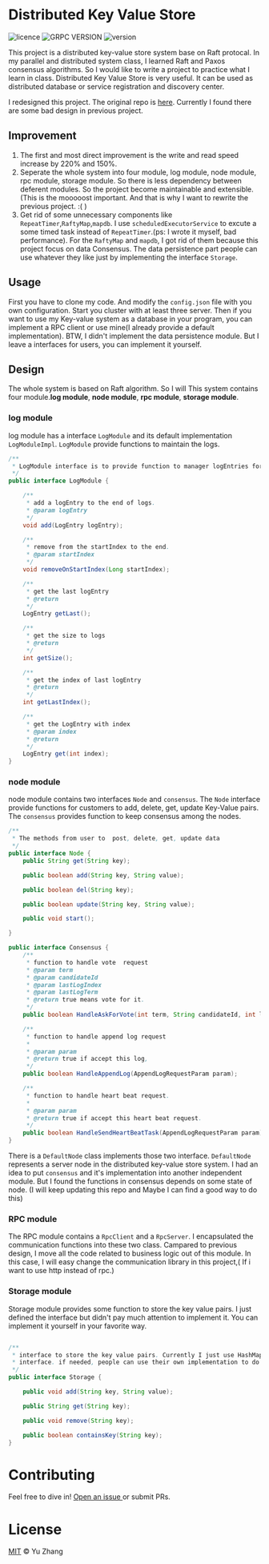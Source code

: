 # Distributed Key Value Store

![licence](<https://img.shields.io/badge/license-mit-brightgreen>) ![GRPC VERSION](<https://img.shields.io/badge/grpc-1.27.0-brightgreen>) ![version](<https://img.shields.io/badge/version-1.0.0-brightgreen>)

This project is a distributed key-value store system base on Raft protocal. In my parallel and distributed system class, I learned Raft and Paxos consensus algorithms. So I would like to write a project to practice what I learn in class. Distributed Key Value Store is very useful. It can be used as distributed database or service registration and discovery center.

I redesigned this project. The original repo is [here](<https://github.com/zhangyu1402/raft>). Currently I found there are some bad design in previous project.

## Improvement

1. The first and most direct improvement is the write and read speed increase by 220% and 150%.
2. Seperate the whole system into four module, log module, node module, rpc module, storage module. So there is less dependency between deferent modules. So the project become maintainable and extensible.(This is the mooooost important. And that is why I want to rewrite the previous project. :( )
3. Get rid of some unnecessary components like `RepeatTimer`,`RaftyMap`,`mapdb`. I use `scheduledExecutorService` to excute a some timed task instead of `RepeatTimer`.(ps: I wrote it myself, bad performance). For the `RaftyMap` and `mapdb`, I got rid of them because this project  focus on data Consensus. The data persistence part people can use whatever they like just by implementing the interface `Storage`.

## Usage

First you have to clone my code. And modify the `config.json` file with you own configuration. Start you cluster with at least three server.  Then if you want to use my Key-value system as a database in your program, you can implement a RPC client or use mine(I already provide a default implementation). BTW, I didn't implement the data persistence module. But I leave a interfaces for users, you can implement it yourself.

## Design 

The whole system is based on Raft algorithm. So I will This system contains four module.**log module**, **node module**, **rpc module**, **storage module**.

### log module

log module has a interface `LogModule` and its default implementation `LogModuleImpl`.  `LogModule` provide  functions to maintain the logs.

```java
/**
 * LogModule interface is to provide function to manager logEntries for a node
 */
public interface LogModule {

    /**
     * add a logEntry to the end of logs.
     * @param logEntry
     */
    void add(LogEntry logEntry);

    /**
     * remove from the startIndex to the end.
     * @param startIndex
     */
    void removeOnStartIndex(Long startIndex);

    /**
     * get the last logEntry
     * @return
     */
    LogEntry getLast();

    /**
     * get the size to logs
     * @return
     */
    int getSize();

    /**
     * get the index of last logEntry
     * @return
     */
    int getLastIndex();

    /**
     * get the LogEntry with index
     * @param index
     * @return
     */
    LogEntry get(int index);
}
```

### node module

node module contains two interfaces `Node` and `consensus`. The `Node` interface provide functions for customers to add, delete, get, update Key-Value pairs. The `consensus` provides function to keep consensus among the nodes.

```java
/**
 * The methods from user to  post, delete, get, update data
 */
public interface Node {
    public String get(String key);

    public boolean add(String key, String value);

    public boolean del(String key);

    public boolean update(String key, String value);

    public void start();

}
```

```java
public interface Consensus {
    /**
     * function to handle vote  request
     * @param term
     * @param candidateId
     * @param lastLogIndex
     * @param lastLogTerm
     * @return true means vote for it.
     */
    public boolean HandleAskForVote(int term, String candidateId, int lastLogIndex, int lastLogTerm);

    /**
     * function to handle append log request
     *
     * @param param
     * @return true if accept this log,
     */
    public boolean HandleAppendLog(AppendLogRequestParam param);

    /**
     * function to handle heart beat request.
     *
     * @param param
     * @return true if accept this heart beat request.
     */
    public boolean HandleSendHeartBeatTask(AppendLogRequestParam param);
}
```

There is a `DefaultNode` class implements those two interface. `DefaultNode` represents a server node in the distributed key-value store system. I had an idea to put `consensus` and it's implementation into another independent module. But I found the functions in consensus depends on some state of node. (I will keep updating this repo and Maybe I can find a good way to do this)

### RPC module

The RPC module contains a `RpcClient` and a `RpcServer`. I encapsulated the communication functions into these two class. Campared to previous design, I move all the code related to business logic out of this module. In this case, I will easy change the communication library in this project,( If i want to use http instead of rpc.)

### Storage module

Storage module provides some function to store the key value pairs. I just defined the interface but didn't pay much attention to implement it. You can implement it yourself in your favorite way. 

```java

/**
 * interface to store the key value pairs. Currently I just use HashMap to implement this
 * interface. if needed, people can use their own implementation to do data persistence
 */
public interface Storage {

    public void add(String key, String value);

    public String get(String key);

    public void remove(String key);

    public boolean containsKey(String key);
}
```

# Contributing

 Feel free to dive in! [Open an issue ](<https://github.com/zhangyu1402/K-V-Store/issues/new>) or submit PRs.



# License

 [MIT](https://opensource.org/licenses/MIT) © Yu Zhang

